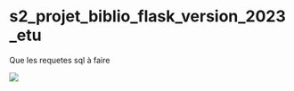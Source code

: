 # s2_projet_biblio_flask_version_2023_etu
Que les requetes sql à faire

<img src="https://preview.redd.it/nq71njvtd8i91.png?auto=webp&s=9214a0a2720dee46191e427ac74c9834dfe90ddb" align="center">
